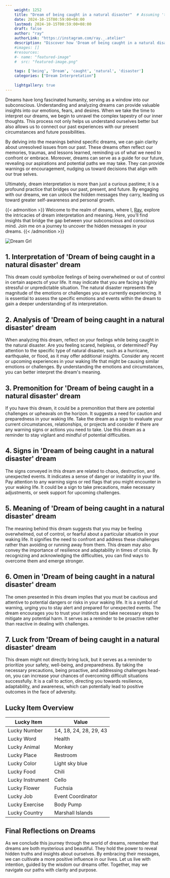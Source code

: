 ```yaml
---
    weight: 1252
    title: "Dream of being caught in a natural disaster"  # Assuming 'title' column exists
    date: 2024-10-15T00:59:00+08:00
    lastmod: 2024-10-15T00:59:00+08:00
    draft: false
    author: "ray"
    authorLink: "https://instagram.com/ray._.atelier"
    description: "Discover how 'Dream of being caught in a natural disaster' can interpret your future and uncover its significant meanings in your life."
    #images: []
    #resources:
    #- name: "featured-image"
    #  src: "featured-image.png"
    
    tags: ['being', 'Dream', 'caught', 'natural', 'disaster']
    categories: ["Dream Interpretation"]
    
    lightgallery: true
---
```

    
Dreams have long fascinated humanity, serving as a window into our subconscious. Understanding and analyzing dreams can provide valuable insights into our emotions, fears, and desires. When we take the time to interpret our dreams, we begin to unravel the complex tapestry of our inner thoughts. This process not only helps us understand ourselves better but also allows us to connect our past experiences with our present circumstances and future possibilities.

By delving into the meanings behind specific dreams, we can gain clarity about unresolved issues from our past. These dreams often reflect our memories, traumas, and lessons learned, reminding us of what we need to confront or embrace. Moreover, dreams can serve as a guide for our future, revealing our aspirations and potential paths we may take. They can provide warnings or encouragement, nudging us toward decisions that align with our true selves.

Ultimately, dream interpretation is more than just a curious pastime; it is a profound practice that bridges our past, present, and future. By engaging with our dreams, we can unlock the hidden messages they carry, leading us toward greater self-awareness and personal growth.

{{< admonition >}}
Welcome to the realm of dreams, where I, [Ray](https://instagram.com/ray._.atelier), explore the intricacies of dream interpretation and meaning. Here, you’ll find insights that bridge the gap between your subconscious and conscious mind. Join me on a journey to uncover the hidden messages in your dreams.
{{< /admonition >}}

![Dream Grl](https://cdn.pixabay.com/photo/2017/11/02/03/35/gothic-2910057_1280.jpg "Dream Grl")

## 1. Interpretation of 'Dream of being caught in a natural disaster' dream
 This dream could symbolize feelings of being overwhelmed or out of control in certain aspects of your life. It may indicate that you are facing a highly stressful or unpredictable situation. The natural disaster represents the magnitude of the emotions or challenges you are currently experiencing. It is essential to assess the specific emotions and events within the dream to gain a deeper understanding of its interpretation.

## 2. Analysis of 'Dream of being caught in a natural disaster' dream
 When analyzing this dream, reflect on your feelings while being caught in the natural disaster. Are you feeling scared, helpless, or determined? Pay attention to the specific type of natural disaster, such as a hurricane, earthquake, or flood, as it may offer additional insights. Consider any recent or upcoming experiences in your waking life that might be causing similar emotions or challenges. By understanding the emotions and circumstances, you can better interpret the dream's meaning.

## 3. Premonition for 'Dream of being caught in a natural disaster' dream
 If you have this dream, it could be a premonition that there are potential challenges or upheavals on the horizon. It suggests a need for caution and preparedness in your waking life. Take the dream as a sign to evaluate your current circumstances, relationships, or projects and consider if there are any warning signs or actions you need to take. Use this dream as a reminder to stay vigilant and mindful of potential difficulties.

## 4. Signs in 'Dream of being caught in a natural disaster' dream
 The signs conveyed in this dream are related to chaos, destruction, and unexpected events. It indicates a sense of danger or instability in your life. Pay attention to any warning signs or red flags that you might encounter in your waking life. It could be a sign to take precautions, make necessary adjustments, or seek support for upcoming challenges.

## 5. Meaning of 'Dream of being caught in a natural disaster' dream
 The meaning behind this dream suggests that you may be feeling overwhelmed, out of control, or fearful about a particular situation in your waking life. It signifies the need to confront and address these challenges rather than avoiding or running away from them. This dream may also convey the importance of resilience and adaptability in times of crisis. By recognizing and acknowledging the difficulties, you can find ways to overcome them and emerge stronger.

## 6. Omen in 'Dream of being caught in a natural disaster' dream
 The omen presented in this dream implies that you must be cautious and attentive to potential dangers or risks in your waking life. It is a symbol of warning, urging you to stay alert and prepared for unexpected events. The dream encourages you to trust your instincts and take necessary steps to mitigate any potential harm. It serves as a reminder to be proactive rather than reactive in dealing with challenges.

## 7. Luck from 'Dream of being caught in a natural disaster' dream
 This dream might not directly bring luck, but it serves as a reminder to prioritize your safety, well-being, and preparedness. By taking the necessary precautions, being proactive, and addressing challenges head-on, you can increase your chances of overcoming difficult situations successfully. It is a call to action, directing you towards resilience, adaptability, and awareness, which can potentially lead to positive outcomes in the face of adversity.

## Lucky Item Overview
| Lucky Item          | Value              |
|---------------|--------------------|
| Lucky Number        | 14, 18, 24, 28, 29, 43  |
| Lucky Word          | Health |
| Lucky Animal        | Monkey |
| Lucky Place         | Restroom     |
| Lucky Color         | Light sky blue     |
| Lucky Food          | Chili      |
| Lucky Instrument    | Cello |
| Lucky Flower        | Fuchsia    |
| Lucky Job           | Event Coordinator       |
| Lucky Exercise      | Body Pump  |
| Lucky Country       | Marshall Islands    |


##  Final Reflections on Dreams

As we conclude this journey through the world of dreams, remember that dreams are both mysterious and beautiful. They hold the power to reveal hidden truths and insights about ourselves. By embracing their messages, we can cultivate a more positive influence in our lives. Let us live with intention, guided by the wisdom our dreams offer. Together, may we navigate our paths with clarity and purpose.
